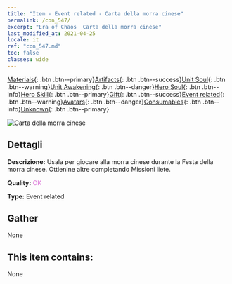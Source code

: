 ```yaml
---
title: "Item - Event related - Carta della morra cinese"
permalink: /con_547/
excerpt: "Era of Chaos  Carta della morra cinese"
last_modified_at: 2021-04-25
locale: it
ref: "con_547.md"
toc: false
classes: wide
---
```

 [Materials](/ItemsIT/){: .btn .btn--primary}[Artifacts](/ItemsIT/Artifacts/){: .btn .btn--success}[Unit Soul](/ItemsIT/UnitSoul/){: .btn .btn--warning}[Unit Awakening](/ItemsIT/UnitAwakening/){: .btn .btn--danger}[Hero Soul](/ItemsIT/HeroSoul/){: .btn .btn--info}[Hero Skill](/ItemsIT/HeroSkill/){: .btn .btn--primary}[Gift](/ItemsIT/Gift/){: .btn .btn--success}[Event related](/ItemsIT/Events/){: .btn .btn--warning}[Avatars](/ItemsIT/Avatars/){: .btn .btn--danger}[Consumables](/ItemsIT/Consumables/){: .btn .btn--info}[Unknown](/ItemsIT/Unknown/){: .btn .btn--primary}

 ![Carta della morra cinese](/images/t/i_10033.png)

## Dettagli
 **Descrizione:** Usala per giocare alla morra cinese durante la Festa della morra cinese. Ottienine altre completando Missioni liete.

 **Quality:** <span style="color: #DA70D6">OK</span>

 **Type:** Event related

## Gather

  None

## This item contains:

  None

